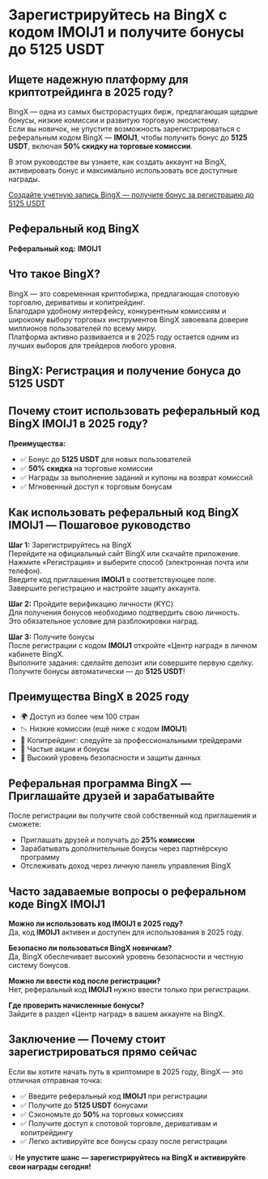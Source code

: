 <h1>Зарегистрируйтесь на BingX с кодом IMOIJ1 и получите бонусы до 5125 USDT</h1>
<h2>Ищете надежную платформу для криптотрейдинга в 2025 году?</h2>
<p>BingX — одна из самых быстрорастущих бирж, предлагающая щедрые бонусы, низкие комиссии и развитую торговую экосистему.<br>Если вы новичок, не упустите возможность зарегистрироваться с реферальным кодом BingX — <strong>IMOIJ1</strong>, чтобы получить бонус до <strong>5125 USDT</strong>, включая <strong>50% скидку на торговые комиссии</strong>.</p>
<p>В этом руководстве вы узнаете, как создать аккаунт на BingX, активировать бонус и максимально использовать все доступные награды.</p>
<a href="https://bingx.com/invite/IMOIJ1" target="_blank" rel="noopener noreferrer">
  Создайте учетную запись BingX — получите бонус за регистрацию до 5125 USDT
</a>
<h2>Реферальный код BingX</h2>
<p><strong>Реферальный код:</strong> <strong>IMOIJ1</strong></p>

<h2>Что такое BingX?</h2>
<p>BingX — это современная криптобиржа, предлагающая спотовую торговлю, деривативы и копитрейдинг.<br>Благодаря удобному интерфейсу, конкурентным комиссиям и широкому выбору торговых инструментов BingX завоевала доверие миллионов пользователей по всему миру.<br>Платформа активно развивается и в 2025 году остается одним из лучших выборов для трейдеров любого уровня.</p>

<h2>BingX: Регистрация и получение бонуса до 5125 USDT</h2>

<h2>Почему стоит использовать реферальный код BingX IMOIJ1 в 2025 году?</h2>
<p><strong>Преимущества:</strong></p>
<ul>
<li>✅ Бонус до <strong>5125 USDT</strong> для новых пользователей</li>
<li>✅ <strong>50% скидка</strong> на торговые комиссии</li>
<li>✅ Награды за выполнение заданий и купоны на возврат комиссий</li>
<li>✅ Мгновенный доступ к торговым бонусам</li>
</ul>

<h2>Как использовать реферальный код BingX IMOIJ1 — Пошаговое руководство</h2>
<p><strong>Шаг 1:</strong> Зарегистрируйтесь на BingX<br>Перейдите на официальный сайт BingX или скачайте приложение.<br>Нажмите «Регистрация» и выберите способ (электронная почта или телефон).<br>Введите код приглашения <strong>IMOIJ1</strong> в соответствующее поле.<br>Завершите регистрацию и настройте защиту аккаунта.</p>

<p><strong>Шаг 2:</strong> Пройдите верификацию личности (KYC)<br>Для получения бонусов необходимо подтвердить свою личность.<br>Это обязательное условие для разблокировки наград.</p>

<p><strong>Шаг 3:</strong> Получите бонусы<br>После регистрации с кодом <strong>IMOIJ1</strong> откройте «Центр наград» в личном кабинете BingX.<br>Выполните задания: сделайте депозит или совершите первую сделку.<br>Получите бонусы автоматически — до <strong>5125 USDT</strong>!</p>

<h2>Преимущества BingX в 2025 году</h2>
<ul>
<li>🌍 Доступ из более чем 100 стран</li>
<li>📉 Низкие комиссии (ещё ниже с кодом <strong>IMOIJ1</strong>)</li>
<li>🔄 Копитрейдинг: следуйте за профессиональными трейдерами</li>
<li>🎁 Частые акции и бонусы</li>
<li>🔐 Высокий уровень безопасности и защиты данных</li>
</ul>

<h2>Реферальная программа BingX — Приглашайте друзей и зарабатывайте</h2>
<p>После регистрации вы получите свой собственный код приглашения и сможете:</p>
<ul>
<li>Приглашать друзей и получать до <strong>25% комиссии</strong></li>
<li>Зарабатывать дополнительные бонусы через партнёрскую программу</li>
<li>Отслеживать доход через личную панель управления BingX</li>
</ul>

<h2>Часто задаваемые вопросы о реферальном коде BingX IMOIJ1</h2>
<p><strong>Можно ли использовать код IMOIJ1 в 2025 году?</strong><br>Да, код <strong>IMOIJ1</strong> активен и доступен для использования в 2025 году.</p>

<p><strong>Безопасно ли пользоваться BingX новичкам?</strong><br>Да, BingX обеспечивает высокий уровень безопасности и честную систему бонусов.</p>

<p><strong>Можно ли ввести код после регистрации?</strong><br>Нет, реферальный код <strong>IMOIJ1</strong> нужно ввести только при регистрации.</p>

<p><strong>Где проверить начисленные бонусы?</strong><br>Зайдите в раздел «Центр наград» в вашем аккаунте на BingX.</p>

<h2>Заключение — Почему стоит зарегистрироваться прямо сейчас</h2>
<p>Если вы хотите начать путь в криптомире в 2025 году, BingX — это отличная отправная точка:</p>
<ul>
<li>✅ Введите реферальный код <strong>IMOIJ1</strong> при регистрации</li>
<li>✅ Получите до <strong>5125 USDT</strong> бонусами</li>
<li>✅ Сэкономьте до <strong>50%</strong> на торговых комиссиях</li>
<li>✅ Получите доступ к спотовой торговле, деривативам и копитрейдингу</li>
<li>✅ Легко активируйте все бонусы сразу после регистрации</li>
</ul>
<p>💡 <strong>Не упустите шанс — зарегистрируйтесь на BingX и активируйте свои награды сегодня!</strong></p>
